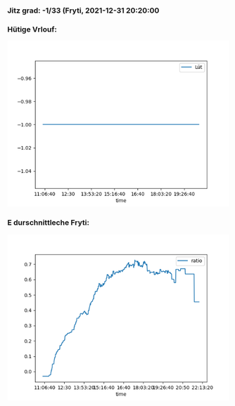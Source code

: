 ### Jitz grad: -1/33 (Fryti, 2021-12-31 20:20:00

### Hütige Vrlouf:
![Graph](Today.png)

### E durschnittleche Fryti:
![Graph](Fryti.png)